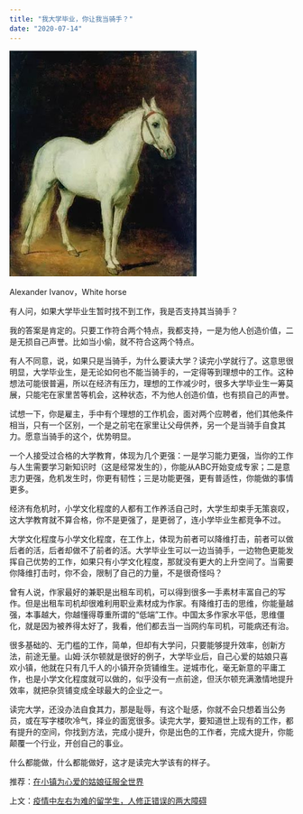 ```yaml
---
title: "我大学毕业，你让我当骑手？"
date: "2020-07-14"
---
```


  

![连岳文章](images/连岳文章picture-17.jpg)

Alexander Ivanov，White horse

  

有人问，如果大学毕业生暂时找不到工作，我是否支持其当骑手？

  

我的答案是肯定的。只要工作符合两个特点，我都支持，一是为他人创造价值，二是无损自己声誉。比如当小偷，就不符合这两个特点。

  

有人不同意，说，如果只是当骑手，为什么要读大学？读完小学就行了。这意思很明显，大学毕业生，是无论如何也不能当骑手的，一定得等到理想中的工作。这种想法可能很普遍，所以在经济有压力，理想的工作减少时，很多大学毕业生一筹莫展，只能宅在家里苦等机会，这种状态，不为他人创造价值，也有损自己的声誉。

  

试想一下，你是雇主，手中有个理想的工作机会，面对两个应聘者，他们其他条件相当，只有一个区别，一个是之前宅在家里让父母供养，另一个是当骑手自食其力。愿意当骑手的这个，优势明显。

  

一个人接受过合格的大学教育，体现为几个更强：一是学习能力更强，当你的工作与人生需要学习新知识时（这是经常发生的），你能从ABC开始变成专家；二是意志力更强，危机发生时，你更有韧性；三是功能更强，更有普适性，你能做的事情更多。

  

经济有危机时，小学文化程度的人都有工作养活自己时，大学生却束手无策哀叹，这大学教育就不算合格，你不是更强了，是更弱了，连小学毕业生都竞争不过。

  

大学文化程度与小学文化程度，在工作上，体现为前者可以降维打击，前者可以做后者的活，后者却做不了前者的活。大学毕业生可以一边当骑手，一边物色更能发挥自己优势的工作，如果只有小学文化程度，那就没有更大的上升空间了。当需要你降维打击时，你不会，限制了自己的力量，不是很奇怪吗？

  

曾有人说，作家最好的兼职是出租车司机，可以得到很多一手素材丰富自己的写作。但是出租车司机却很难利用职业素材成为作家。有降维打击的思维，你能量越强，本事越大，你越懂得尊重所谓的“低端”工作。中国太多作家水平低，思维僵化，就是因为被养得太好了，我看，他们都去当一当网约车司机，可能病还有治。

  

很多基础的、无门槛的工作，简单，但却有大学问，只要能够提升效率，创新方法，前途无量。山姆·沃尔顿就是很好的例子，大学毕业后，自己心爱的姑娘只喜欢小镇，他就在只有几千人的小镇开杂货铺维生。逆城市化，毫无新意的平庸工作，也是小学文化程度就可以做的，似乎没有一点前途，但沃尔顿充满激情地提升效率，就把杂货铺变成全球最大的企业之一。

  

读完大学，还没办法自食其力，那是耻辱，有这个耻感，你就不会只想着当公务员，或在写字楼吹冷气，择业的面宽很多。读完大学，要知道世上现有的工作，都有提升的空间，你找到方法，完成小提升，你是出色的工作者，完成大提升，你能颠覆一个行业，开创自己的事业。

  

什么都能做，什么都能做好，这才是读完大学该有的样子。

  

推荐：[在小镇为心爱的姑娘征服全世界](http://mp.weixin.qq.com/s?__biz=MjM5NDU0Mjk2MQ==&mid=2651639127&idx=2&sn=8a7aed5911f2cad9c5784c53e7e3a23f&chksm=bd7e49498a09c05fb606b199263103513307270512521c37f4f23b8fde96495567f426687021&scene=21#wechat_redirect)  

上文：[疫情中左右为难的留学生，人修正错误的两大障碍](http://mp.weixin.qq.com/s?__biz=MjM5NDU0Mjk2MQ==&mid=2651644106&idx=1&sn=c4bf227d5a7b3121889106acf83a4ea5&chksm=bd7e64d48a09edc2c3a62a93083ab496835a642f66d1febbeba979e66d819d4caf0966891c22&scene=21#wechat_redirect)
